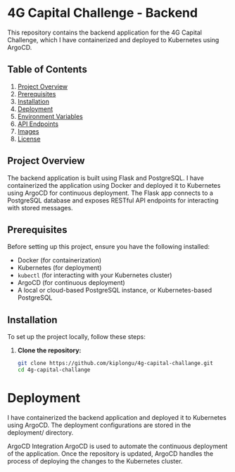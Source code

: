 # 4G Capital Challenge - Backend

This repository contains the backend application for the 4G Capital Challenge, which I have containerized and deployed to Kubernetes using ArgoCD.

## Table of Contents

1. [Project Overview](#project-overview)
2. [Prerequisites](#prerequisites)
3. [Installation](#installation)
4. [Deployment](#deployment)
5. [Environment Variables](#environment-variables)
6. [API Endpoints](#api-endpoints)
7. [Images](#images)
8. [License](#license)

## Project Overview

The backend application is built using Flask and PostgreSQL. I have containerized the application using Docker and deployed it to Kubernetes using ArgoCD for continuous deployment. The Flask app connects to a PostgreSQL database and exposes RESTful API endpoints for interacting with stored messages.

## Prerequisites

Before setting up this project, ensure you have the following installed:

- Docker (for containerization)
- Kubernetes (for deployment)
- `kubectl` (for interacting with your Kubernetes cluster)
- ArgoCD (for continuous deployment)
- A local or cloud-based PostgreSQL instance, or Kubernetes-based PostgreSQL

## Installation

To set up the project locally, follow these steps:

1. **Clone the repository:**
   ```bash
   git clone https://github.com/kiplongu/4g-capital-challange.git
   cd 4g-capital-challange


# Deployment
I have containerized the backend application and deployed it to Kubernetes using ArgoCD. The deployment configurations are stored in the deployment/ directory.

ArgoCD Integration
ArgoCD is used to automate the continuous deployment of the application. Once the repository is updated, ArgoCD handles the process of deploying the changes to the Kubernetes cluster.
